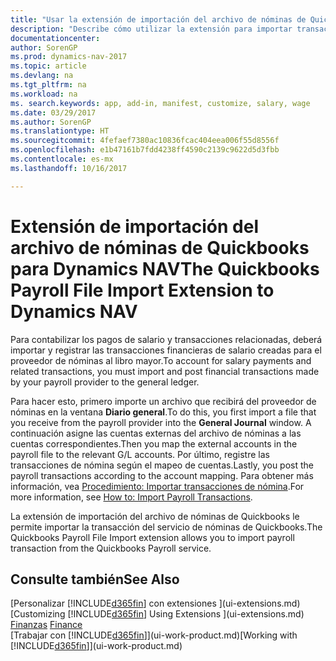 ```yaml
---
title: "Usar la extensión de importación del archivo de nóminas de Quickbooks"
description: "Describe cómo utilizar la extensión para importar transacciones de salario y nóminas desde el servicio Quickbooks Payroll."
documentationcenter: 
author: SorenGP
ms.prod: dynamics-nav-2017
ms.topic: article
ms.devlang: na
ms.tgt_pltfrm: na
ms.workload: na
ms. search.keywords: app, add-in, manifest, customize, salary, wage
ms.date: 03/29/2017
ms.author: SorenGP
ms.translationtype: HT
ms.sourcegitcommit: 4fefaef7380ac10836fcac404eea006f55d8556f
ms.openlocfilehash: e1b47161b7fdd4238ff4590c2139c9622d5d3fbb
ms.contentlocale: es-mx
ms.lasthandoff: 10/16/2017

---
```

# <a name="the-quickbooks-payroll-file-import-extension-to-dynamics-nav"></a><span data-ttu-id="205a1-103">Extensión de importación del archivo de nóminas de Quickbooks para Dynamics NAV</span><span class="sxs-lookup"><span data-stu-id="205a1-103">The Quickbooks Payroll File Import Extension to Dynamics NAV</span></span>
<span data-ttu-id="205a1-104">Para contabilizar los pagos de salario y transacciones relacionadas, deberá importar y registrar las transacciones financieras de salario creadas para el proveedor de nóminas al libro mayor.</span><span class="sxs-lookup"><span data-stu-id="205a1-104">To account for salary payments and related transactions, you must import and post financial transactions made by your payroll provider to the general ledger.</span></span>

<span data-ttu-id="205a1-105">Para hacer esto, primero importe un archivo que recibirá del proveedor de nóminas en la ventana **Diario general**.</span><span class="sxs-lookup"><span data-stu-id="205a1-105">To do this, you first import a file that you receive from the payroll provider into the **General Journal** window.</span></span> <span data-ttu-id="205a1-106">A continuación asigne las cuentas externas del archivo de nóminas a las cuentas correspondientes.</span><span class="sxs-lookup"><span data-stu-id="205a1-106">Then you map the external accounts in the payroll file to the relevant G/L accounts.</span></span> <span data-ttu-id="205a1-107">Por último, registre las transacciones de nómina según el mapeo de cuentas.</span><span class="sxs-lookup"><span data-stu-id="205a1-107">Lastly, you post the payroll transactions according to the account mapping.</span></span> <span data-ttu-id="205a1-108">Para obtener más información, vea [Procedimiento: Importar transacciones de nómina](finance-how-import-payroll-transactions.md).</span><span class="sxs-lookup"><span data-stu-id="205a1-108">For more information, see [How to: Import Payroll Transactions](finance-how-import-payroll-transactions.md).</span></span>

<span data-ttu-id="205a1-109">La extensión de importación del archivo de nóminas de Quickbooks le permite importar la transacción del servicio de nóminas de Quickbooks.</span><span class="sxs-lookup"><span data-stu-id="205a1-109">The Quickbooks Payroll File Import extension allows you to import payroll transaction from the Quickbooks Payroll service.</span></span>

## <a name="see-also"></a><span data-ttu-id="205a1-110">Consulte también</span><span class="sxs-lookup"><span data-stu-id="205a1-110">See Also</span></span>
<span data-ttu-id="205a1-111">[Personalizar [!INCLUDE[d365fin](includes/d365fin_md.md)] con extensiones ](ui-extensions.md)  </span><span class="sxs-lookup"><span data-stu-id="205a1-111">[Customizing [!INCLUDE[d365fin](includes/d365fin_md.md)] Using Extensions ](ui-extensions.md)  </span></span>  
<span data-ttu-id="205a1-112">[Finanzas](finance.md)  </span><span class="sxs-lookup"><span data-stu-id="205a1-112">[Finance](finance.md)  </span></span>  
<span data-ttu-id="205a1-113">[Trabajar con [!INCLUDE[d365fin](includes/d365fin_md.md)]](ui-work-product.md)</span><span class="sxs-lookup"><span data-stu-id="205a1-113">[Working with [!INCLUDE[d365fin](includes/d365fin_md.md)]](ui-work-product.md)</span></span>

